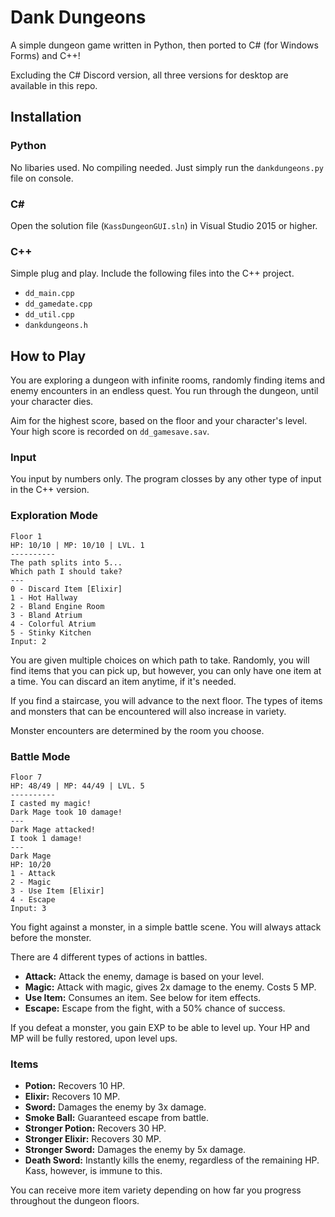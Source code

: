 # Dank Dungeons

A simple dungeon game written in Python, then ported to C# (for Windows Forms) and C++!

Excluding the C# Discord version, all three versions for desktop are available in this repo.

## Installation

### Python

No libaries used. No compiling needed. Just simply run the `dankdungeons.py` file on console.

### C#

Open the solution file (`KassDungeonGUI.sln`) in Visual Studio 2015 or higher.

### C++

Simple plug and play. Include the following files into the C++ project.

* `dd_main.cpp`
* `dd_gamedate.cpp`
* `dd_util.cpp`
* `dankdungeons.h`

## How to Play

You are exploring a dungeon with infinite rooms, randomly finding items and enemy encounters in an endless quest. You run through the dungeon, until your character dies.

Aim for the highest score, based on the floor and your character's level. Your high score is recorded on `dd_gamesave.sav`.

### Input

You input by numbers only. The program closses by any other type of input in the C++ version.

### Exploration Mode

```
Floor 1
HP: 10/10 | MP: 10/10 | LVL. 1
----------
The path splits into 5...
Which path I should take?
---
0 - Discard Item [Elixir]
1 - Hot Hallway
2 - Bland Engine Room
3 - Bland Atrium
4 - Colorful Atrium
5 - Stinky Kitchen
Input: 2
```

You are given multiple choices on which path to take. Randomly, you will find items that you can pick up, but however, you can only have one item at a time. You can discard an item anytime, if it's needed.

If you find a staircase, you will advance to the next floor. The types of items and monsters that can be encountered will also increase in variety. 

Monster encounters are determined by the room you choose.

### Battle Mode

```
Floor 7
HP: 48/49 | MP: 44/49 | LVL. 5
----------
I casted my magic!
Dark Mage took 10 damage!
---
Dark Mage attacked!
I took 1 damage!
---
Dark Mage
HP: 10/20
1 - Attack
2 - Magic
3 - Use Item [Elixir]
4 - Escape
Input: 3
```

You fight against a monster, in a simple battle scene. You will always attack before the monster.

There are 4 different types of actions in battles.

* **Attack:** Attack the enemy, damage is based on your level.
* **Magic:** Attack with magic, gives 2x damage to the enemy. Costs 5 MP.
* **Use Item:** Consumes an item. See below for item effects.
* **Escape:** Escape from the fight, with a 50% chance of success.

If you defeat a monster, you gain EXP to be able to level up. Your HP and MP will be fully restored, upon level ups.

### Items

* **Potion:** Recovers 10 HP.
* **Elixir:** Recovers 10 MP.
* **Sword:** Damages the enemy by 3x damage.
* **Smoke Ball:** Guaranteed escape from battle.
* **Stronger Potion:** Recovers 30 HP.
* **Stronger Elixir:** Recovers 30 MP.
* **Stronger Sword:** Damages the enemy by 5x damage.
* **Death Sword:** Instantly kills the enemy, regardless of the remaining HP. Kass, however, is immune to this.

You can receive more item variety depending on how far you progress throughout the dungeon floors.